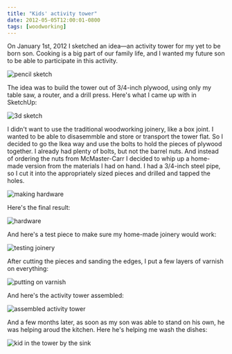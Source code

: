 ```yaml
---
title: "Kids' activity tower"
date: 2012-05-05T12:00:01-0800
tags: [woodworking]
---
```

On January 1st, 2012 I sketched an idea—an activity tower for my yet to be born son. Cooking is a big part of our family life, and I wanted my future son to be able to participate in this activity.

![pencil sketch](paper-sketch.jpeg)

The idea was to build the tower out of 3/4-inch plywood, using only my table saw, a router, and a drill press. Here's what I came up with in SketchUp:

![3d sketch](3d-sketch.jpeg)

I didn't want to use the traditional woodworking joinery, like a box joint. I wanted to be able to disasemmble and store or transport the tower flat. So I decided to go the Ikea way and use the bolts to hold the pieces of plywood together. I already had plenty of bolts, but not the barrel nuts. And instead of ordering the nuts from McMaster-Carr I decided to whip up a home-made version from the materials I had on hand. I had a 3/4-inch steel pipe, so I cut it into the appropriately sized pieces and drilled and tapped the holes.

![making hardware](making-hardware.jpeg)

Here's the final result:

![hardware](hardware.jpeg)

And here's a test piece to make sure my home-made joinery would work:

![testing joinery](testing-joinery.jpeg)

After cutting the pieces and sanding the edges, I put a few layers of varnish on everything:

![putting on varnish](varnish.jpeg)

And here's the activity tower assembled:

![assembled activity tower](activity-tower-assembled.jpeg)

And a few months later, as soon as my son was able to stand on his own, he was helping aroud the kitchen. Here he's helping me wash the dishes:

![kid in the tower by the sink](kid-using-the-tower.jpeg)
